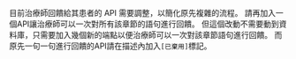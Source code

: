 目前治療師回饋給其患者的 API 需要調整，以簡化原先複雜的流程。
請再加入一個API讓治療師可以一次對所有該章節的語句進行回饋。
但這個改動不需要動到資料庫，只需要加入幾個新的端點以便治療師可以一次對該章節語句進行回饋。
而原先一句一句進行回饋的API請在描述內加入``[已棄用]``標記。